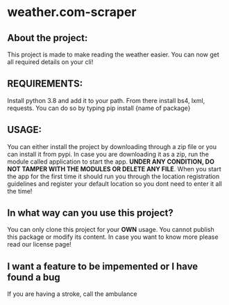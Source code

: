 # weather.com-scraper

## About the project:
  This project is made to make reading the weather easier. You can now get all required details on your cli!
  
## REQUIREMENTS:
  Install python 3.8 and add it to your path. From there install bs4, lxml, requests.
  You can do so by typing pip install {name of package}
  
## USAGE:
  You can either install the project by downloading through a zip file or you can install it from pypi. In case you are downloading it as a zip, run the module called application   to start the app. __UNDER ANY CONDITION, DO NOT TAMPER WITH THE MODULES OR DELETE ANY FILE__. When you start the app for the first time it should run you through the location 
  registration guidelines and register your default location so you dont need to enter it all the time!
  
## In what way can you use this project?
  You can only clone this project for your __OWN__ usage. You cannot publish this package or modify its content. In case you want to know more please read our license page!
  
## I want a feature to be impemented or I have found a bug
  If you are having a stroke, call the ambulance
 

  
  
 
